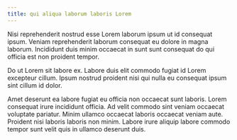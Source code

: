 ```yaml
---
title: qui aliqua laborum laboris Lorem
---
```


Nisi reprehenderit nostrud esse Lorem laborum ipsum ut id consequat ipsum. Veniam reprehenderit laborum consequat eu dolore in magna laborum. Incididunt duis minim occaecat in sunt sunt consequat do qui officia est non proident tempor.

Do ut Lorem sit labore ex. Labore duis elit commodo fugiat id Lorem excepteur cillum. Ipsum nostrud proident nisi qui nulla eu consequat ipsum sint cillum id dolor.

Amet deserunt ea labore fugiat eu officia non occaecat sunt laboris. Lorem consequat irure incididunt officia. Ad velit commodo sint veniam occaecat voluptate pariatur. Minim ullamco occaecat laboris occaecat veniam aute. Proident nisi laboris laboris non minim. Labore irure aliquip labore commodo tempor sunt velit quis in ullamco deserunt duis.